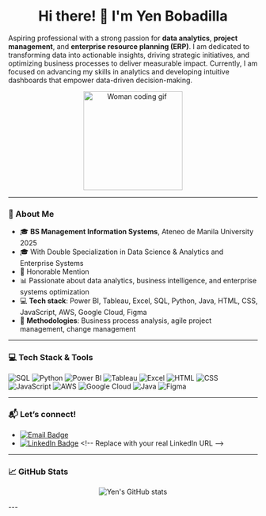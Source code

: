 <h1 align="center">Hi there! 👋 I'm Yen Bobadilla</h1>

<p>
  Aspiring professional with a strong passion for <strong>data analytics</strong>, <strong>project management</strong>, and <strong>enterprise resource planning (ERP)</strong>. I am dedicated to transforming data into actionable insights, driving strategic initiatives, and optimizing business processes to deliver measurable impact. Currently, I am focused on advancing my skills in analytics and developing intuitive dashboards that empower data-driven decision-making.
</p>


<p align="center">
  <img src="https://media.giphy.com/media/ZVik7pBtu9dNS/giphy.gif" width="200" alt="Woman coding gif"/>
</p>


---

### 💫 About Me

- 🎓 **BS Management Information Systems**, Ateneo de Manila University 2025
- 🎓 With Double Specialization in Data Science & Analytics and Enterprise Systems
- 🏅 Honorable Mention
- 📊 Passionate about data analytics, business intelligence, and enterprise systems optimization  
- 💻 **Tech stack**: Power BI, Tableau, Excel, SQL, Python, Java, HTML, CSS, JavaScript, AWS, Google Cloud, Figma  
- 🧠 **Methodologies**: Business process analysis, agile project management, change management  


---

### 💻 Tech Stack & Tools

![SQL](https://img.shields.io/badge/SQL-336791?style=for-the-badge&logo=postgresql&logoColor=white)
![Python](https://img.shields.io/badge/Python-3776AB?style=for-the-badge&logo=python&logoColor=white)
![Power BI](https://img.shields.io/badge/Power%20BI-F2C811?style=for-the-badge&logo=powerbi&logoColor=black)
![Tableau](https://img.shields.io/badge/Tableau-E97627?style=for-the-badge&logo=tableau&logoColor=white)
![Excel](https://img.shields.io/badge/Excel-217346?style=for-the-badge&logo=microsoft-excel&logoColor=white)
![HTML](https://img.shields.io/badge/HTML5-E34F26?style=for-the-badge&logo=html5&logoColor=white)
![CSS](https://img.shields.io/badge/CSS3-1572B6?style=for-the-badge&logo=css3&logoColor=white)
![JavaScript](https://img.shields.io/badge/JavaScript-F7DF1E?style=for-the-badge&logo=javascript&logoColor=black)
![AWS](https://img.shields.io/badge/AWS-FF9900?style=for-the-badge&logo=amazonaws&logoColor=white)
![Google Cloud](https://img.shields.io/badge/Google%20Cloud-4285F4?style=for-the-badge&logo=googlecloud&logoColor=white)
![Java](https://img.shields.io/badge/Java-007396?style=for-the-badge&logo=java&logoColor=white)
![Figma](https://img.shields.io/badge/Figma-F24E1E?style=for-the-badge&logo=figma&logoColor=white)




---

### 📬 Let’s connect!

- [![Email Badge](https://img.shields.io/badge/email-juliennebobadilla@gmail.com-D14836?style=for-the-badge&logo=gmail&logoColor=white)](mailto:juliennebobadilla@gmail.com)
- [![LinkedIn Badge](https://img.shields.io/badge/LinkedIn-blue?style=for-the-badge&logo=linkedin&logoColor=white)]([https://www.linkedin.com](https://www.linkedin.com/in/julienne-quitevis-bobadilla-074aa02b3/)) <!-- Replace with your real LinkedIn URL -->

---

### 📈 GitHub Stats

<p align="center">
  <img src="https://github-readme-stats.vercel.app/api?username=yeniyen123&show_icons=true&theme=tokyonight" alt="Yen's GitHub stats"/>
</p>

<!--
<p align="center">
  <img src="https://github-readme-stats.vercel.app/api/top-langs/?username=yeniyen123&layout=compact&theme=tokyonight" alt="Top Languages"/>
</p>
--!>
---
